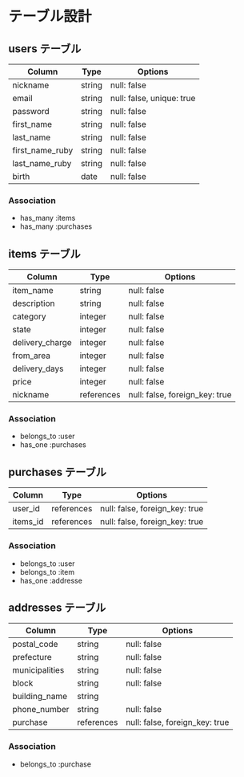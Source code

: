 # テーブル設計

## users テーブル

| Column          | Type   | Options                   |
| --------------- | ------ | ------------------------- |
| nickname        | string | null: false               |
| email           | string | null: false, unique: true |
| password        | string | null: false               |
| first_name      | string | null: false               |
| last_name       | string | null: false               |
| first_name_ruby | string | null: false               |
| last_name_ruby  | string | null: false               |
| birth           | date   | null: false               |

### Association
- has_many :items
- has_many :purchases

## items テーブル

| Column          | Type       | Options                        |
| --------------- | ---------- | ------------------------------ |
| item_name       | string     | null: false                    |
| description     | string     | null: false                    |
| category        | integer    | null: false                    |
| state           | integer    | null: false                    |
| delivery_charge | integer    | null: false                    |
| from_area       | integer    | null: false                    |
| delivery_days   | integer    | null: false                    |
| price           | integer    | null: false                    |
| nickname        | references | null: false, foreign_key: true |

### Association
- belongs_to :user
- has_one :purchases

## purchases テーブル

| Column    | Type       | Options                        |
| --------- | ---------- | ------------------------------ |
| user_id   | references | null: false, foreign_key: true |
| items_id  | references | null: false, foreign_key: true |

### Association
- belongs_to :user
- belongs_to :item
- has_one :addresse

## addresses テーブル

| Column         | Type       | Options                        |
| -------------- | ---------- | ------------------------------ |
| postal_code    | string     | null: false                    |
| prefecture     | string     | null: false                    |
| municipalities | string     | null: false                    |
| block          | string     | null: false                    |
| building_name  | string     |                                |
| phone_number   | string     | null: false                    |
| purchase       | references | null: false, foreign_key: true |
### Association

- belongs_to :purchase
